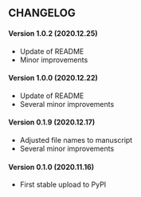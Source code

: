 CHANGELOG
---------
#### Version 1.0.2 (2020.12.25)
* Update of README
* Minor improvements
#### Version 1.0.0 (2020.12.22)
* Update of README
* Several minor improvements
#### Version 0.1.9 (2020.12.17)
* Adjusted file names to manuscript
* Several minor improvements
#### Version 0.1.0 (2020.11.16)
* First stable upload to PyPI
